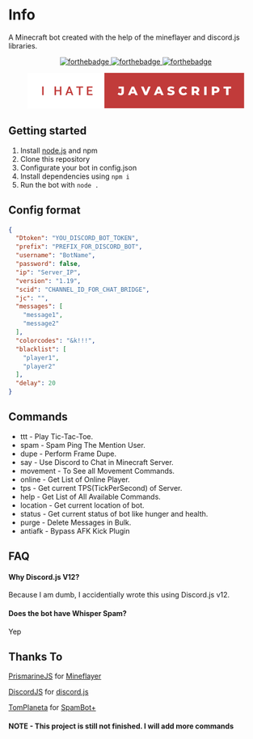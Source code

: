 
# Info

A Minecraft bot created with the help of the mineflayer and discord.js libraries.

<p align="center">
  <a href="https://shields.io"><img src="https://img.shields.io/tokei/lines/github/sagxd/SagXDBot?style=for-the-badge&color=brightgreen&cacheSeconds=3600" alt="forthebadge"/>
  </a>
  <a href="https://shields.io"><img src="https://img.shields.io/github/commit-activity/m/sagxd/sagxdbot?style=for-the-badge&color=brightgreen&cacheSeconds=3600" alt="forthebadge"/>
  </a>
  <a href="https://shields.io"><img src="https://custom-icon-badges.demolab.com/github/stars/sagxd/sagxdbot?logo=star&style=for-the-badge&color=brightgreen&cacheSeconds=3600" alt="forthebadge"/>
  </a>
</p>

<p align="center">
  <a href="http://forthebadge.com/"><img src="asset/i-love-javascript.svg" alt="forthebadge"/></a>
</p>

## Getting started
1. Install [node.js](https://nodejs.org/) and npm
2. Clone this repository
3. Configurate your bot in config.json
4. Install dependencies using `npm i`
5. Run the bot with `node .`

## Config format
```json
{
  "Dtoken": "YOU_DISCORD_BOT_TOKEN",
  "prefix": "PREFIX_FOR_DISCORD_BOT",
  "username": "BotName",
  "password": false,
  "ip": "Server_IP",
  "version": "1.19",
  "scid": "CHANNEL_ID_FOR_CHAT_BRIDGE",
  "jc": "",
  "messages": [
    "message1",
    "message2"
  ],
  "colorcodes": "&k!!!",
  "blacklist": [
    "player1",
    "player2"
  ],
  "delay": 20
}
```
## Commands

- ttt - Play Tic-Tac-Toe.
- spam - Spam Ping The Mention User.
- dupe - Perform Frame Dupe.
- say -  Use Discord to Chat in Minecraft Server.
- movement - To See all Movement Commands.
- online - Get List of Online Player.
- tps - Get current TPS(TickPerSecond) of Server.
- help - Get List of All Available Commands.
- location - Get current location of bot.
- status - Get current status of bot like hunger and health.
- purge - Delete Messages in Bulk.
- antiafk - Bypass AFK Kick Plugin

## FAQ

#### Why Discord.js V12?

Because I am dumb, I accidentially wrote this using Discord.js v12.

#### Does the bot have Whisper Spam?
Yep

## Thanks To
[PrismarineJS](https://github.com/PrismarineJS) for [Mineflayer](https://github.com/PrismarineJS/mineflayer)

[DiscordJS](https://github.com/discordjs/) for [discord.js](https://github.com/discordjs/discord.js/)

[TomPlaneta](https://github.com/TomPlaneta/) for [SpamBot+](https://github.com/TomPlaneta/SpamBotPlus)

#### NOTE - This project is still not finished. I will add more commands
